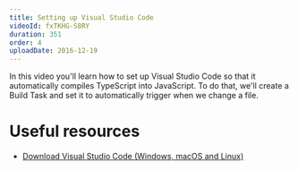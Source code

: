 ```yaml
---
title: Setting up Visual Studio Code
videoId: fxTKHG-S8RY
duration: 351
order: 4
uploadDate: 2016-12-19
---
```


In this video you'll learn how to set up Visual Studio Code so that it automatically compiles TypeScript into JavaScript. To do that, we'll create a Build Task and set it to automatically trigger when we change a file.

# Useful resources
* <a href="https://code.visualstudio.com/" target="_blank">Download Visual Studio Code (Windows, macOS and Linux)</a>
